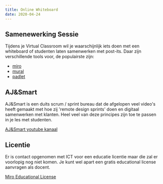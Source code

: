 ```yaml
---
title: Online Whiteboard
date: 2020-04-24
---
```


## Samenewerking Sessie

Tijdens je Virtual Classroom wil je waarschijnlijk iets doen met een whiteboard of studenten laten samenwerken met post-its. Daar zijn verschillende tools voor, de populairste zijn:

* [miro](https://miro.com/app/dashboard/)
* [mural](https://www.mural.co/)
* [padlet](https://padlet.com/)

## AJ&Smart

AJ&Smart is een duits scrum / sprint bureau dat de afgelopen veel video's heeft gemaakt met hoe zij 'remote design sprints' doen en digitaal samenwerken met klanten. Heel veel van deze principes zijn toe te passen in je les met studenten.

[AJ&Smart youtube kanaal](https://www.youtube.com/channel/UCeB_OpLspKJGiKv1CYkWFFw)

## Licentie

Er is contact opgenomen met ICT voor een educatie licentie maar die zal er voorlopig nog niet komen. Je kunt wel apart een gratis educational license aanvragen als docent.

[Miro Educational License](https://miro.com/education/)
